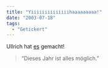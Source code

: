 ```yaml
---
title: "Yiiiiiiiiiiiiiihaaaaaaaaa!"
date: "2003-07-18"
tags:
  - "Getickert"
---
```


Ullrich hat [es](http://www.couchblog.de/couchblog/archives/2003/07/mach_es.php "couchblog: Mach es!") gemacht!

> “Dieses Jahr ist alles möglich.”
